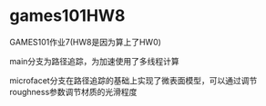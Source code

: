 # games101HW8
GAMES101作业7(HW8是因为算上了HW0)

main分支为路径追踪，为加速使用了多线程计算

microfacet分支在路径追踪的基础上实现了微表面模型，可以通过调节roughness参数调节材质的光滑程度
